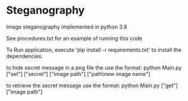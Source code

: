 # Steganography
Image steganography implemented in python 3.8

See procedures.txt for an example of running this code

To Run application, execute 'pip install -r requirements.txt' to install the dependencies. 

  to hide secret message in a png file the use the format: python Main.py ["set"] ["secret"] ["image path"] ["path\new image name"]
  
  to retrieve the secret message use the format: python Main.py ["get"] ["image path"]
